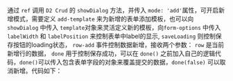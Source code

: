 通过 `ref` 调用 `D2 Crud` 的 `showDialog` 方法，并传入 `mode: 'add'`属性，可开启新增模式，需要定义 `add-template` 来为新增的表单添加模板，也可以向 `showDialog` 中传入 `template`对象来灵活定义新的模板，向`form-options` 中传入 `labelWidth` 和 `labelPosition` 来控制表单中label的显示, `saveLoading` 则控制保存按钮的loading状态， `row-add` 事件控制数据新增，接收两个参数： `row` 是当前新增行的数据， `done` 用于控制保存成功，可以在 `done()` 之前加入自己的逻辑代码，`done()`可以传入包含表单字段的对象来覆盖提交的数据，`done(false)` 可以取消新增。代码如下：
